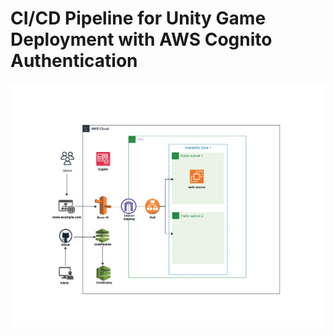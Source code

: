 # CI/CD Pipeline for Unity Game Deployment with AWS Cognito Authentication
![](https://github.com/JasonTeixeira/CI-CD-Pipeline-for-Unity-Game-Deployment-with-AWS-Cognito-Authentication/blob/main/project-6-Architecture.drawio.png)
